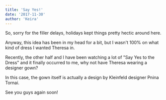 ```yaml
---
title: 'Say Yes!'
date: '2017-11-30'
author: 'Keira'
---
```


<p>So, sorry for the filler delays, holidays kept things pretty hectic around here.</p><p>Anyway, this idea has been in my head for a bit, but I wasn't 100% on what kind of dress I wanted Theresa in.</p><p>Recently, the other half and I have been watching a lot of "Say Yes to the Dress" and it finally occurred to me, why not have Theresa wearing a designer gown?</p><p>In this case, the gown itself is actually a design by Kleinfeld designer Pnina Tornai.</p><p>See you guys again soon!</p>

